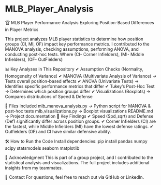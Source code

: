 # MLB_Player_Analysis
🏆 MLB Player Performance Analysis
Exploring Position-Based Differences in Player Metrics

This project analyzes MLB player statistics to determine how position groups (CI, MI, OF) impact key performance metrics.
I contributed to the MANOVA analysis, checking assumptions, performing ANOVA, and conducting post-hoc tests.
Where (CI- Corner Infielders), (MI- Middle Infielders), (OF- OutFielders)

📊 Key Analyses in This Repository
✔ Assumption Checks (Normality, Homogeneity of Variance)
✔ MANOVA (Multivariate Analysis of Variance) → Tests overall position-based effects
✔ ANOVA (Univariate Tests) → Identifies specific performance metrics that differ
✔ Tukey’s Post-Hoc Test → Determines which position groups differ
✔ Visualizations (Boxplots) → Compares distributions of Speed & Defense

📂 Files Included
mlb_manova_analysis.py → Python script for MANOVA & post-hoc tests
mlb_visualizations.py → Boxplot visualizations
README.md → Project documentation
📌 Key Findings
✔ Speed (Spd_sqrt) and Defense (Def) significantly differ across position groups.
✔ Corner Infielders (CI) are the fastest, while Middle Infielders (MI) have the lowest defense ratings.
✔ Outfielders (OF) and CI have similar defensive ability.

🛠 How to Run the Code
Install dependencies:
pip install pandas numpy scipy statsmodels seaborn matplotlib


📢 Acknowledgment
This is part of a group project, and I contributed to the statistical analysis and visualizations. The full project includes additional insights from my teammates.

📧 Contact
For questions, feel free to reach out via GitHub or LinkedIn.

